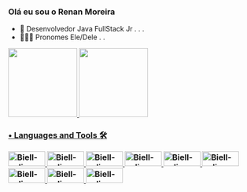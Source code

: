 ### Olá eu sou o Renan Moreira





- 🌱 Desenvolvedor Java FullStack Jr . . .
- 👨🏾‍🦲 Pronomes Ele/Dele . . 
<div align = "side">
  <a href="https://github.com/RenanMoreira92">
  <img height="140em" src="https://github-readme-stats.vercel.app/api?username=RenanMoreira92&show_icons=true&theme=github_cobalt&include_all_commits=true&count_private=true"/>
  <img height="140em" src="https://github-readme-stats.vercel.app/api/top-langs/?username=RenanMoreira92&layout=compact&langs_count=7&theme=github_cobalt"/>
</div>

  <h3><p align="left">• Languages and Tools 🛠</p>
  
<table><div style="display: inline_block" align = "left">
 
  <img alt="Biell-eclipse" height="30" width="75" src="https://img.shields.io/badge/Java-ED8B00?style=for-the-badge&logo=java&logoColor=white"/>
  <img alt="Biell-eclipse" height="30" width="75" src="https://img.shields.io/badge/MySQL-00000F?style=for-the-badge&logo=mysql&logoColor=white"/>
  <img alt="Biell-eclipse" height="30" width="75" src="https://img.shields.io/badge/Spring-6DB33F?style=for-the-badge&logo=spring&logoColor=white"/>
  <img alt="Biell-eclipse" height="30" width="75" src="https://img.shields.io/badge/React-20232A?style=for-the-badge&logo=react&logoColor=61DAFB"/>
  <img alt="Biell-eclipse" height="30" width="75" src="https://img.shields.io/badge/JavaScript-323330?style=for-the-badge&logo=javascript&logoColor=F7DF1E"/>
  <img alt="Biell-eclipse" height="30" width="75" src="https://img.shields.io/badge/Node.js-43853D?style=for-the-badge&logo=node.js&logoColor=white"/>
  <img alt="Biell-eclipse" height="30" width="75" src="https://img.shields.io/badge/HTML5-E34F26?style=for-the-badge&logo=html5&logoColor=white"/>
  <img alt="Biell-eclipse" height="30" width="75" src="https://img.shields.io/badge/CSS3-1572B6?style=for-the-badge&logo=css3&logoColor=white"/>
  <img alt="Biell-eclipse" height="30" width="75" src="https://img.shields.io/badge/Redux-593D88?style=for-the-badge&logo=redux&logoColor=white"/>






  </div></table>


